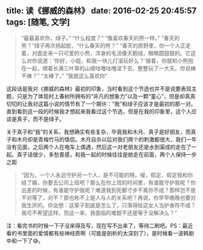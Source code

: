 title: 读《挪威的森林》
date: 2016-02-25 20:45:57
tags: [随笔, 文学]
---

>“最最喜欢你，绿子。”
“什么程度？”
“像喜欢春天的熊一样。”
“春天的熊？”绿子再次扬起脸，“什么春天的熊？”
“春天的原野里，你一个人正走着，对面走来一只可爱的小熊，浑身的毛活像天鹅绒，眼睛圆鼓鼓的。它这么对你说道：‘你好，小姐，和我一块儿打滚玩好么？’接着，你就和小熊抱在一起，顺着长满三叶草的山坡咕噜咕噜滚下去，整整玩了一大天。你说棒不棒？”
“太棒了。”
“我就这么喜欢你”

这段话是我对《挪威的森林》最初的印象，当时看到这个节选也并不是说要表现主题，只是为了体现村上春树所拥有的“非凡的想象力”以及一颗“童心”，但是却真真切切的让我对这篇小说的情节有了一个期许：“我”和绿子应该才是最初的那一对。直到看到这一段的时候我才想起来我看过这个节选，但是在我的印象里，这个人应该是真子，而不是绿子。

关于真子和“我”的关系，我想确实有些复杂，毕竟我和木月、真子是好朋友，而真子和木月却是青梅竹马的情侣。木月自杀以后对我们两个的刺激都很大，我们一年没有见面，之后两个人在电车上偶遇，然后这一对老朋友还是水到渠成的走在了一起。真子话很少，多愁善感，和我一起的时候往往是她走在前面，两个人保持一步之距

>“因为，一个人永远守护另一个人，是不可能的呀。嗳，假定、假定我和你结了婚，你要去公司上班吧？那么在你上班的时间里，有谁能守护我呢？你出差的时候，有谁能守护我呢？难道我到死都寸步不离你不成？那样岂不是不对等了，对不？那也称不上是人与人的关系吧？再说，你早早晚晚也要对我生厌的。你会想：这辈子到底是怎么了，只落得给这女人当护身符不成？我可不希望这样。而这一来，我面临的难题不还是等于没解决么？”

注：看完书的时候一下子没来得及写，现在写不出来了，等待二刷吧。PS：最近看的书里面的爱情都有些神经质啊（可能是剖析的太深刻了），是时候看一波韩剧中和一下了😅。